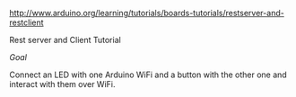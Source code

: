 http://www.arduino.org/learning/tutorials/boards-tutorials/restserver-and-restclient

Rest server and Client Tutorial

*Goal*

Connect an LED with one Arduino WiFi and a button with the other one and interact with them over WiFi.

